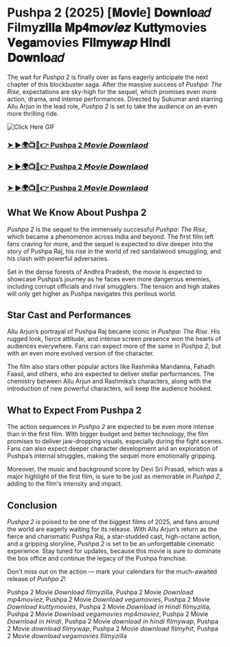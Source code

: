 # Pushpa 2 (2025) [𝐌𝐨𝐯𝐢e] 𝐃𝐨𝐰𝐧𝐥𝐨𝑎𝑑 Filmy𝐳𝐢𝐥𝐥𝐚 𝐌𝐩𝟒𝐦𝒐𝒗𝒊𝒆𝒛 𝐊𝐮𝐭𝐭𝐲movies 𝐕𝐞𝐠𝐚movies 𝐅𝐢𝐥𝐦𝐲𝒘𝒂𝒑 𝐇𝐢𝐧𝐝𝐢 𝐃𝐨𝐰𝐧𝐥𝐨𝑎𝑑

The wait for *Pushpa 2* is finally over as fans eagerly anticipate the next chapter of this blockbuster saga. After the massive success of *Pushpa: The Rise*, expectations are sky-high for the sequel, which promises even more action, drama, and intense performances. Directed by Sukumar and starring Allu Arjun in the lead role, *Pushpa 2* is set to take the audience on an even more thrilling ride.

![Click Here GIF](https://media.tenor.com/qWWK-O83J5YAAAAi/click-here.gif)
<h3><a href="https://movieslink.short.gy/Pushpa-2-Movie-Full-HD">➤ ►🌍📺📱👉 Pushpa 2 𝙈𝙤𝙫𝙞𝙚 𝘿𝙤𝙬𝙣𝙡𝙖𝙤𝙙</a></h3>

<h3><a href="https://movieslink.short.gy/Pushpa-2-Movie-Full-HD">➤ ►🌍📺📱👉 Pushpa 2 𝙈𝙤𝙫𝙞𝙚 𝘿𝙤𝙬𝙣𝙡𝙖𝙤𝙙</a></h3>

<h3><a href="https://movieslink.short.gy/Pushpa-2-Movie-Full-HD">➤ ►🌍📺📱👉 Pushpa 2 𝙈𝙤𝙫𝙞𝙚 𝘿𝙤𝙬𝙣𝙡𝙖𝙤𝙙</a></h3>

## What We Know About Pushpa 2

*Pushpa 2* is the sequel to the immensely successful *Pushpa: The Rise*, which became a phenomenon across India and beyond. The first film left fans craving for more, and the sequel is expected to dive deeper into the story of Pushpa Raj, his rise in the world of red sandalwood smuggling, and his clash with powerful adversaries.

Set in the dense forests of Andhra Pradesh, the movie is expected to showcase Pushpa’s journey as he faces even more dangerous enemies, including corrupt officials and rival smugglers. The tension and high stakes will only get higher as Pushpa navigates this perilous world.

## Star Cast and Performances

Allu Arjun’s portrayal of Pushpa Raj became iconic in *Pushpa: The Rise*. His rugged look, fierce attitude, and intense screen presence won the hearts of audiences everywhere. Fans can expect more of the same in *Pushpa 2*, but with an even more evolved version of the character.

The film also stars other popular actors like Rashmika Mandanna, Fahadh Faasil, and others, who are expected to deliver stellar performances. The chemistry between Allu Arjun and Rashmika’s characters, along with the introduction of new powerful characters, will keep the audience hooked.

## What to Expect From Pushpa 2

The action sequences in *Pushpa 2* are expected to be even more intense than in the first film. With bigger budget and better technology, the film promises to deliver jaw-dropping visuals, especially during the fight scenes. Fans can also expect deeper character development and an exploration of Pushpa’s internal struggles, making the sequel more emotionally gripping.

Moreover, the music and background score by Devi Sri Prasad, which was a major highlight of the first film, is sure to be just as memorable in *Pushpa 2*, adding to the film's intensity and impact.

## Conclusion

*Pushpa 2* is poised to be one of the biggest films of 2025, and fans around the world are eagerly waiting for its release. With Allu Arjun’s return as the fierce and charismatic Pushpa Raj, a star-studded cast, high-octane action, and a gripping storyline, *Pushpa 2* is set to be an unforgettable cinematic experience. Stay tuned for updates, because this movie is sure to dominate the box office and continue the legacy of the Pushpa franchise.

Don't miss out on the action — mark your calendars for the much-awaited release of *Pushpa 2*!

Pushpa 2 Movie 𝘋𝘰𝘸𝘯𝘭𝘰𝘢𝘥 𝘧𝘪𝘭𝘮𝘺𝘻𝘪𝘭𝘭𝘢, Pushpa 2 Movie 𝘋𝘰𝘸𝘯𝘭𝘰𝘢𝘥 𝘮𝘱4𝘮𝘰𝘷𝘪𝘦𝘻, Pushpa 2 Movie 𝘋𝘰𝘸𝘯𝘭𝘰𝘢𝘥 𝘷𝘦𝘨𝘢𝘮𝘰𝘷𝘪𝘦𝘴, Pushpa 2 Movie 𝘋𝘰𝘸𝘯𝘭𝘰𝘢𝘥 𝘬𝘶𝘵𝘵𝘺𝘮𝘰𝘷𝘪𝘦𝘴, Pushpa 2 Movie 𝘋𝘰𝘸𝘯𝘭𝘰𝘢𝘥 𝘪𝘯 𝘏𝘪𝘯𝘥𝘪 𝘧𝘪𝘭𝘮𝘺𝘻𝘪𝘭𝘭𝘢, Pushpa 2 Movie 𝘋𝘰𝘸𝘯𝘭𝘰𝘢𝘥 𝘷𝘦𝘨𝘢𝘮𝘰𝘷𝘪𝘦𝘴 𝘮𝘱4𝘮𝘰𝘷𝘪𝘦𝘻, Pushpa 2 Movie 𝘋𝘰𝘸𝘯𝘭𝘰𝘢𝘥 𝘪𝘯 𝘏𝘪𝘯𝘥𝘪, Pushpa 2 Movie 𝘥𝘰𝘸𝘯𝘭𝘰𝘢𝘥 𝘪𝘯 𝘩𝘪𝘯𝘥𝘪 𝘧𝘪𝘭𝘮𝘺𝘸𝘢𝘱, Pushpa 2 Movie 𝘥𝘰𝘸𝘯𝘭𝘰𝘢𝘥 𝘧𝘪𝘭𝘮𝘺𝘸𝘢𝘱, Pushpa 2 Movie 𝘥𝘰𝘸𝘯𝘭𝘰𝘢𝘥 𝘧𝘪𝘭𝘮𝘺𝘩𝘪𝘵, Pushpa 2 Movie 𝘥𝘰𝘸𝘯𝘭𝘰𝘢𝘥 𝘷𝘦𝘨𝘢𝘮𝘰𝘷𝘪𝘦𝘴 𝘧𝘪𝘭𝘮𝘺𝘻𝘪𝘭𝘭𝘢
